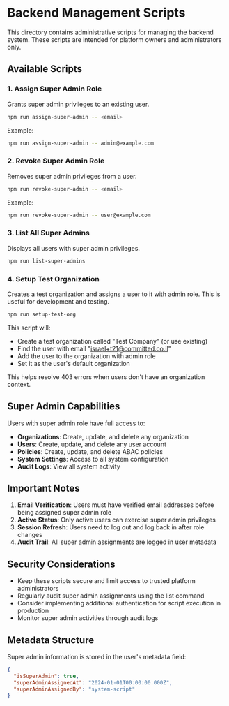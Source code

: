 # Backend Management Scripts

This directory contains administrative scripts for managing the backend system. These scripts are intended for platform owners and administrators only.

## Available Scripts

### 1. Assign Super Admin Role
Grants super admin privileges to an existing user.

```bash
npm run assign-super-admin -- <email>
```

Example:
```bash
npm run assign-super-admin -- admin@example.com
```

### 2. Revoke Super Admin Role
Removes super admin privileges from a user.

```bash
npm run revoke-super-admin -- <email>
```

Example:
```bash
npm run revoke-super-admin -- user@example.com
```

### 3. List All Super Admins
Displays all users with super admin privileges.

```bash
npm run list-super-admins
```

### 4. Setup Test Organization
Creates a test organization and assigns a user to it with admin role. This is useful for development and testing.

```bash
npm run setup-test-org
```

This script will:
- Create a test organization called "Test Company" (or use existing)
- Find the user with email "israel+t21@committed.co.il"
- Add the user to the organization with admin role
- Set it as the user's default organization

This helps resolve 403 errors when users don't have an organization context.

## Super Admin Capabilities

Users with super admin role have full access to:

- **Organizations**: Create, update, and delete any organization
- **Users**: Create, update, and delete any user account
- **Policies**: Create, update, and delete ABAC policies
- **System Settings**: Access to all system configuration
- **Audit Logs**: View all system activity

## Important Notes

1. **Email Verification**: Users must have verified email addresses before being assigned super admin role
2. **Active Status**: Only active users can exercise super admin privileges
3. **Session Refresh**: Users need to log out and log back in after role changes
4. **Audit Trail**: All super admin assignments are logged in user metadata

## Security Considerations

- Keep these scripts secure and limit access to trusted platform administrators
- Regularly audit super admin assignments using the list command
- Consider implementing additional authentication for script execution in production
- Monitor super admin activities through audit logs

## Metadata Structure

Super admin information is stored in the user's metadata field:

```json
{
  "isSuperAdmin": true,
  "superAdminAssignedAt": "2024-01-01T00:00:00.000Z",
  "superAdminAssignedBy": "system-script"
}
```